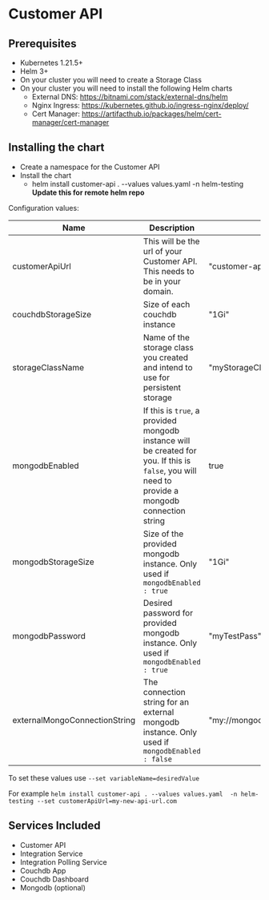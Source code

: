 # Customer API

## Prerequisites

- Kubernetes 1.21.5+
- Helm 3+
- On your cluster you will need to create a Storage Class
- On your cluster you will need to install the following Helm charts
  - External DNS: https://bitnami.com/stack/external-dns/helm 
  - Nginx Ingress: https://kubernetes.github.io/ingress-nginx/deploy/ 
  - Cert Manager: https://artifacthub.io/packages/helm/cert-manager/cert-manager 

## Installing the chart
- Create a namespace for the Customer API
- Install the chart
  - helm install customer-api . --values values.yaml  -n helm-testing **Update this for remote helm repo**
 
 Configuration values:
 
| Name | Description | Value |
|---|---|---|
| customerApiUrl | This will be the url of your Customer API. This needs to be in your domain. | "customer-api.my.domain.com" |
| couchdbStorageSize | Size of each couchdb instance | "1Gi" |
| storageClassName | Name of the storage class you created and intend to use for persistent storage | "myStorageClassName" |
| mongodbEnabled | If this is `true`, a provided mongodb instance will be created for you. If this is `false`, you will need to provide a mongodb connection string | true |
| mongodbStorageSize | Size of the provided mongodb instance. Only used if `mongodbEnabled : true` | "1Gi" |
| mongodbPassword | Desired password for provided mongodb instance. Only used if `mongodbEnabled : true` | "myTestPass" |
| externalMongoConnectionString | The connection string for an external mongodb instance. Only used if `mongodbEnabled : false` | "my://mongodb:conntion@string" |


To set these values use `--set variableName=desiredValue`

For example `helm install customer-api . --values values.yaml  -n helm-testing --set customerApiUrl=my-new-api-url.com`

## Services Included
- Customer API
- Integration Service
- Integration Polling Service
- Couchdb App
- Couchdb Dashboard
- Mongodb (optional)

